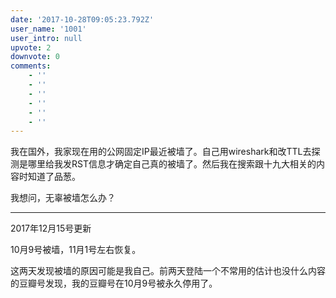 ```yaml
---
date: '2017-10-28T09:05:23.792Z'
user_name: '1001'
user_intro: null
upvote: 2
downvote: 0
comments:
    - ''
    - ''
    - ''
    - ''
    - ''
    - ''
---
```


我在国外，我家现在用的公网固定IP最近被墙了。自己用wireshark和改TTL去探测是哪里给我发RST信息才确定自己真的被墙了。然后我在搜索跟十九大相关的内容时知道了品葱。

  

我想问，无辜被墙怎么办？

  

---

2017年12月15号更新

10月9号被墙，11月1号左右恢复。  

这两天发现被墙的原因可能是我自己。前两天登陆一个不常用的估计也没什么内容的豆瓣号发现，我的豆瓣号在10月9号被永久停用了。
